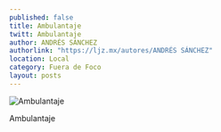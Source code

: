 ```yaml
---
published: false
title: Ambulantaje
twitt: Ambulantaje
author: ANDRÉS SÁNCHEZ
authorlink: "https://ljz.mx/autores/ANDRÉS SÁNCHEZ"
location: Local
category: Fuera de Foco
layout: posts
---
```


![Ambulantaje](http://i.imgur.com/PpDOMnXm.jpg)

Ambulantaje
